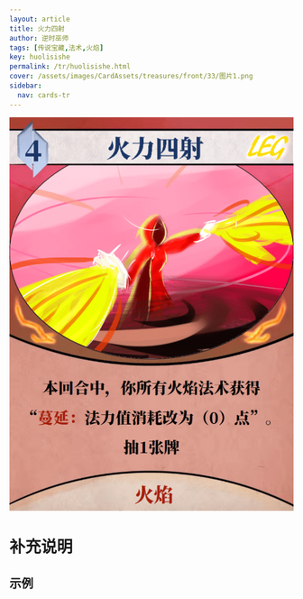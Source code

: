 ```yaml
---
layout: article
title: 火力四射
author: 逆时巫师
tags: [传说宝藏,法术,火焰]
key: huolisishe
permalink: /tr/huolisishe.html
cover: /assets/images/CardAssets/treasures/front/33/图片1.png
sidebar:
  nav: cards-tr
---
```

![](/assets/images/CardAssets/treasures/front/33/图片1.png)

# 补充说明



## 示例
> 